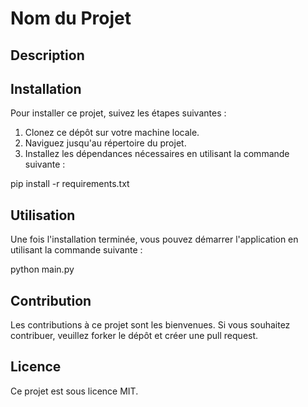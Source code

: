 # Nom du Projet

## Description


## Installation

Pour installer ce projet, suivez les étapes suivantes :

1. Clonez ce dépôt sur votre machine locale.
2. Naviguez jusqu'au répertoire du projet.
3. Installez les dépendances nécessaires en utilisant la commande suivante :

pip install -r requirements.txt

## Utilisation

Une fois l'installation terminée, vous pouvez démarrer l'application en utilisant la commande suivante :

python main.py

## Contribution

Les contributions à ce projet sont les bienvenues. Si vous souhaitez contribuer, veuillez forker le dépôt et créer une pull request.

## Licence

Ce projet est sous licence MIT.